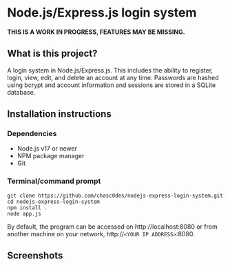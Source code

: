# Node.js/Express.js login system

<strong>THIS IS A WORK IN PROGRESS, FEATURES MAY BE MISSING.</strong>

## What is this project?

A login system in Node.js/Express.js. This includes the ability to register, login, view, edit, and delete an account at any time. Passwords are hashed using bcrypt and account information and sessions are stored in a SQLite database.

## Installation instructions

### Dependencies

* Node.js v17 or newer
* NPM package manager
* Git

### Terminal/command prompt

```
git clone https://github.com/chasc0des/nodejs-express-login-system.git
cd nodejs-express-login-system
npm install .
node app.js
```

By default, the program can be accessed on http://localhost:8080 or from another machine on your network, http://``<YOUR IP ADDRESS>``:8080.

## Screenshots
